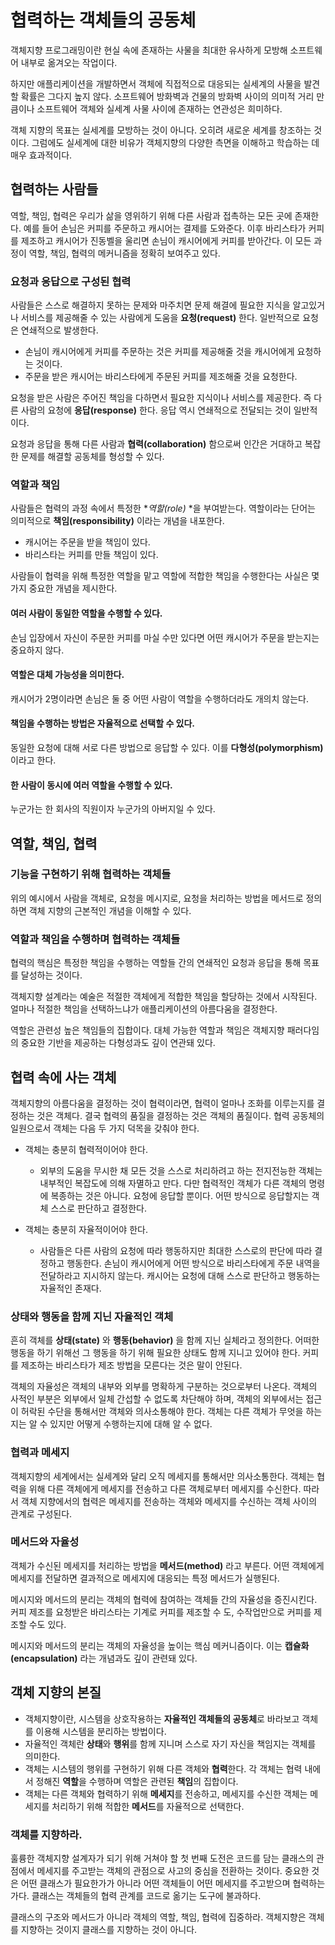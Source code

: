 # 협력하는 객체들의 공동체

객체지향 프로그래밍이란 현실 속에 존재하는 사물을 최대한 유사하게 모방해 소프트웨어 내부로 옮겨오는 작업이다.

하지만 애플리케이션을 개발하면서 객체에 직접적으로 대응되는 실세계의 사물을 발견할 확률은 그다지 높지 않다. 소프트웨어 방화벽과 건물의 방화벽 사이의 의미적 거리 만큼이나 소프트웨어 객체와 실세계 사물 사이에 존재하는 연관성은 희미하다.

객체 지향의 목표는 실세계를 모방하는 것이 아니다. 오히려 새로운 세계를 창조하는 것이다. 그럼에도 실세계에 대한 비유가 객체지향의 다양한 측면을 이해하고 학습하는 데 매우 효과적이다.

## 협력하는 사람들

역할, 책임, 협력은 우리가 삶을 영위하기 위해 다른 사람과 접촉하는 모든 곳에 존재한다. 예를 들어 손님은 커피를 주문하고 캐시어는 결제를 도와준다. 이후 바리스타가 커피를 제조하고 캐시어가 진동벨을 울리면 손님이 캐시어에게 커피를 받아간다. 이 모든 과정이 역할, 책임, 협력의 메커니즘을 정확히 보여주고 있다.

### 요청과 응답으로 구성된 협력

사람들은 스스로 해결하지 못하는 문제와 마주치면 문제 해결에 필요한 지식을 알고있거나 서비스를 제공해줄 수 있는 사람에게 도움을 **요청(request)** 한다. 일반적으로 요청은 연쇄적으로 발생한다.

- 손님이 캐시어에게 커피를 주문하는 것은 커피를 제공해줄 것을 캐시어에게 요청하는 것이다.
- 주문을 받은 캐시어는 바리스타에게 주문된 커피를 제조해줄 것을 요청한다.

요청을 받은 사람은 주어진 책임을 다하면서 필요한 지식이나 서비스를 제공한다. 즉 다른 사람의 요청에 **응답(response)** 한다. 응답 역시 연쇄적으로 전달되는 것이 일반적이다.

요청과 응답을 통해 다른 사람과 **협력(collaboration)** 함으로써 인간은 거대하고 복잡한 문제를 해결할 공동체를 형성할 수 있다.

### 역할과 책임

사람들은 협력의 과정 속에서 특정한 **역할(role)* *을 부여받는다. 역할이라는 단어는 의미적으로 **책임(responsibility)** 이라는 개념을 내포한다. 

- 캐시어는 주문을 받을 책임이 있다.
- 바리스타는 커피를 만들 책임이 있다.

사람들이 협력을 위해 특정한 역할을 맡고 역할에 적합한 책임을 수행한다는 사실은 몇 가지 중요한 개념을 제시한다.

#### 여러 사람이 동일한 역할을 수행할 수 있다.

손님 입장에서 자신이 주문한 커피를 마실 수만 있다면 어떤 캐시어가 주문을 받는지는 중요하지 않다.

#### 역할은 대체 가능성을 의미한다.

캐시어가 2명이라면 손님은 둘 중 어떤 사람이 역할을 수행하더라도 개의치 않는다.

#### 책임을 수행하는 방법은 자율적으로 선택할 수 있다.

동일한 요청에 대해 서로 다른 방법으로 응답할 수 있다. 이를 **다형성(polymorphism)** 이라고 한다.

#### 한 사람이 동시에 여러 역할을 수행할 수 있다.

누군가는 한 회사의 직원이자 누군가의 아버지일 수 있다.

## 역할, 책임, 협력

### 기능을 구현하기 위해 협력하는 객체들

위의 예시에서 사람을 객체로, 요청을 메시지로, 요청을 처리하는 방법을 메서드로 정의하면 객체 지향의 근본적인 개념을 이해할 수 있다.

### 역할과 책임을 수행하며 협력하는 객체들

협력의 핵심은 특정한 책임을 수행하는 역할들 간의 연쇄적인 요청과 응답을 통해 목표를 달성하는 것이다.

객체지향 설계라는 예술은 적절한 객체에게 적합한 책임을 할당하는 것에서 시작된다. 얼마나 적절한 책임을 선택하느냐가 애플리케이션의 아름다움을 결정한다.

역할은 관련성 높은 책임들의 집합이다. 대체 가능한 역할과 책임은 객체지향 패러다임의 중요한 기반을 제공하는 다형성과도 깊이 연관돼 있다.

## 협력 속에 사는 객체

객체지향의 아름다움을 결정하는 것이 협력이라면, 협력이 얼마나 조화를 이루는지를 결정하는 것은 객체다. 결국 협력의 품질을 결정하는 것은 객체의 품질이다. 협력 공동체의 일원으로서 객체는 다음 두 가지 덕목을 갖춰야 한다.

- 객체는 충분히 협력적이어야 한다.

    - 외부의 도움을 무시한 채 모든 것을 스스로 처리하려고 하는 전지전능한 객체는 내부적인 복잡도에 의해 자멸하고 만다. 다만 협력적인 객체가 다른 객체의 명령에 복종하는 것은 아니다. 요청에 응답할 뿐이다. 어떤 방식으로 응답할지는 객체 스스로 판단하고 결정한다.

- 객체는 충분히 자율적이어야 한다.

    - 사람들은 다른 사람의 요청에 따라 행동하지만 최대한 스스로의 판단에 따라 결정하고 행동한다. 손님이 캐시어에게 어떤 방식으로 바리스타에게 주문 내역을 전달하라고 지시하지 않는다. 캐시어는 요청에 대해 스스로 판단하고 행동하는 자율적인 존재다.

### 상태와 행동을 함께 지닌 자율적인 객체

흔히 객체를 **상태(state)** 와 **행동(behavior)** 을 함께 지닌 실체라고 정의한다. 어떠한 행동을 하기 위해선 그 행동을 하기 위해 필요한 상태도 함께 지니고 있어야 한다. 커피를 제조하는 바리스타가 제조 방법을 모른다는 것은 말이 안된다.

객체의 자율성은 객체의 내부와 외부를 명확하게 구분하는 것으로부터 나온다. 객체의 사적인 부분은 외부에서 일체 간섭할 수 없도록 차단해야 하며, 객체의 외부에서는 접근이 허락된 수단을 통해서만 객체와 의사소통해야 한다. 객체는 다른 객체가 무엇을 하는지는 알 수 있지만 어떻게 수행하는지에 대해 알 수 없다.

### 협력과 메세지

객체지향의 세계에서는 실세계와 달리 오직 메세지를 통해서만 의사소통한다. 객체는 협력을 위해 다른 객체에게 메세지를 전송하고 다른 객체로부터 메세지를 수신한다. 따라서 객체 지향에서의 협력은 메세지를 전송하는 객체와 메세지를 수신하는 객체 사이의 관계로 구성된다.

### 메서드와 자율성

객체가 수신된 메세지를 처리하는 방법을 **메서드(method)** 라고 부른다. 어떤 객체에게 메세지를 전달하면 결과적으로 메세지에 대응되는 특정 메서드가 실행된다. 

메시지와 메서드의 분리는 객체의 협력에 참여하는 객체들 간의 자율성을 증진시킨다. 커피 제조를 요청받은 바리스타는 기계로 커피를 제조할 수 도, 수작업만으로 커피를 제조할 수도 있다.

메시지와 메서드의 분리는 객체의 자율성을 높이는 핵심 메커니즘이다. 이는 **캡슐화(encapsulation)** 라는 개념과도 깊이 관련돼 있다.

## 객체 지향의 본질

- 객체지향이란, 시스템을 상호작용하는 **자율적인 객체들의 공동체**로 바라보고 객체를 이용해 시스템을 분리하는 방법이다.
- 자율적인 객체란 **상태**와 **행위**를 함께 지니며 스스로 자기 자신을 책임지는 객체를 의미한다.
- 객체는 시스템의 행위를 구현하기 위해 다른 객체와 **협력**한다. 각 객체는 협력 내에서 정해진 **역할**을 수행하며 역할은 관련된 **책임**의 집합이다.
- 객체는 다른 객체와 협력하기 위해 **메세지**를 전송하고, 메세지를 수신한 객체는 메세지를 처리하기 위해 적합한 **메서드**를 자율적으로 선택한다.

### 객체를 지향하라.

훌륭한 객체지향 설계자가 되기 위해 거쳐야 할 첫 번째 도전은 코드를 담는 클래스의 관점에서 메세지를 주고받는 객체의 관점으로 사고의 중심을 전환하는 것이다. 중요한 것은 어떤 클래스가 필요한가가 아니라 어떤 객체들이 어떤 메세지를 주고받으며 협력하는가다. 클래스는 객체들의 협력 관계를 코드로 옮기는 도구에 불과하다.

클래스의 구조와 메서드가 아니라 객체의 역할, 책임, 협력에 집중하라. 객체지향은 객체를 지향하는 것이지 클래스를 지향하는 것이 아니다.

